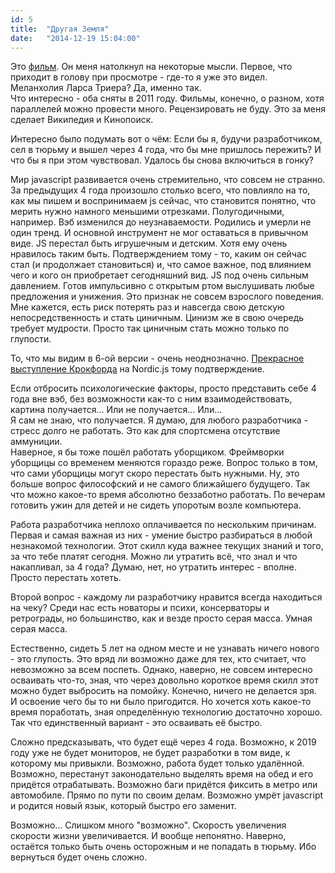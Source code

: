 ```yaml
---
id: 5
title:  "Другая Земля"
date:   "2014-12-19 15:04:00"
---
```


Это [фильм](https://ru.wikipedia.org/wiki/%D0%94%D1%80%D1%83%D0%B3%D0%B0%D1%8F_%D0%97%D0%B5%D0%BC%D0%BB%D1%8F). 
Он меня натолкнул на некоторые мысли. Первое, что приходит в голову при просмотре - 
где-то я уже это видел.  
Меланхолия Ларса Триера? Да, именно так.  
Что интересно - оба сняты в 2011 году. Фильмы, конечно, о разном, хотя параллелей можно провести много.
Рецензировать не буду. Это за меня сделает Википедия и Кинопоиск. 

Интересно было подумать вот о чём:
Если бы я, будучи разработчиком, сел в тюрьму и вышел через 4 года, 
что бы мне пришлось пережить? И что бы я при этом чувствовал. Удалось бы снова включиться в гонку?

Мир javascript развивается очень стремительно, что совсем не странно. За предыдущих 4 года произошло столько всего, 
что повлияло на то, как мы пишем и воспринимаем js сейчас, что становится понятно, что мерить нужно намного меньшими отрезками.
Полугодичными, например. Вэб изменился до неузнаваемости. Родились и умерли не один тренд. И основной инструмент
не мог оставаться в привычном виде. JS перестал быть игрушечным и детским. Хотя ему очень нравилось таким быть.
Подтверждением тому - то, каким он сейчас стал (и продолжает становиться) и, что самое важное, под влиянием чего
и кого он приобретает сегодняшний вид. JS под очень сильным давлением. Готов импульсивно с открытым ртом выслушивать
любые предложения и унижения. Это признак не совсем взрослого поведения. Мне кажется, есть риск потерять раз и навсегда
свою детскую непосредственность и стать циничным. Цинизм же в свою очередь требует мудрости. Просто так циничным стать 
можно только по глупости.

То, что мы видим в 6-ой версии - очень неоднозначно.
[Прекрасное выступление Крокфорда](https://www.youtube.com/watch?v=PSGEjv3Tqo0&list=UUTZ3O2cZo1b4JSwvhgBnAbw) на Nordic.js
тому подтверждение.

Если отбросить психологические факторы, просто представить себе 4 года вне вэб, без возможности как-то с ним 
взаимодействовать, картина получается&#8230; Или не получается&#8230; Или&#8230;  
Я сам не знаю, что получается. Я думаю, для любого разработчика - стресс долго не работать. Это как для спортсмена 
отсутствие аммуниции.  
Наверное, я бы тоже пошёл работать уборщиком. Фреймворки уборщицы со временем меняются гораздо реже. Вопрос только в том, что
сами уборщицы могут скоро перестать быть нужными. Ну, это больше вопрос философский и не самого ближайшего будущего. Так что
можно какое-то время абсолютно беззаботно работать. По вечерам готовить ужин для детей и не сидеть упоротым возле
компьютера.

Работа разработчика неплохо оплачивается по нескольким причинам. Первая и самая важная из них - умение быстро
разбираться в любой незнакомой технологии. Этот скилл куда важнее текущих знаний и того, за что тебе платят сегодня. 
Можно ли утратить всё, что знал и что накапливал, за 4 года? Думаю, нет, но утратить интерес - вполне. Просто перестать хотеть.

Второй вопрос - каждому ли разработчику нравится всегда находиться на чеку? Среди нас есть новаторы и психи, консерваторы
и ретрограды, но большинство, как и везде просто серая масса. Умная серая масса.

Естественно, сидеть 5 лет на одном месте и не узнавать ничего нового - это глупость. Это вряд ли возможно даже для
тех, кто считает, что невозможно за всем поспеть. Однако, наверно, не совсем интересно осваивать что-то, зная, что
через довольно короткое время скилл этот можно будет выбросить на помойку. Конечно, ничего не делается зря. И 
освоение чего бы то ни было пригодится. Но хочется хоть какое-то время поработать, зная определённую технологию 
достаточно хорошо. Так что единственный вариант - это осваивать её быстро.

Сложно предсказывать, что будет ещё через 4 года. Возможно, к 2019 году уже не будет мониторов, не будет разработки в том
виде, к которому мы привыкли. Возможно, работа будет только удалённой. Возможно, перестанут законодательно выделять 
время на обед и его придётся отрабатывать. Возможно баги придётся фиксить в метро или автомобиле. 
Прямо по пути по своим делам. Возможно умрёт javascript и родится новый язык, который быстро его заменит.

Возможно&#8230; Слишком много "возможно". Скорость увеличения скорости жизни увеличивается. И вообще непонятно.
Наверно, остаётся только быть очень осторожным и не попадать в тюрьму. Ибо вернуться будет очень сложно.